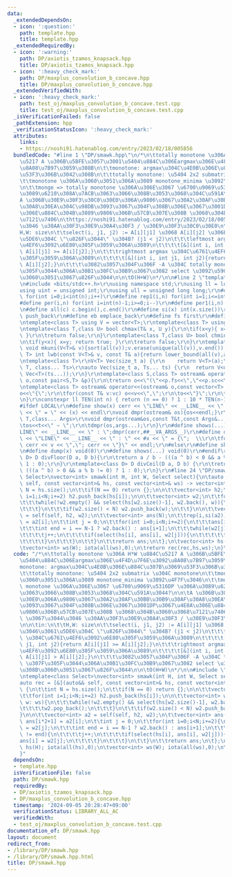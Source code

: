 ```yaml
---
data:
  _extendedDependsOn:
  - icon: ':question:'
    path: template.hpp
    title: template.hpp
  _extendedRequiredBy:
  - icon: ':warning:'
    path: DP/axiotis_tzamos_knapsack.hpp
    title: DP/axiotis_tzamos_knapsack.hpp
  - icon: ':heavy_check_mark:'
    path: DP/maxplus_convolution_b_concave.hpp
    title: DP/maxplus_convolution_b_concave.hpp
  _extendedVerifiedWith:
  - icon: ':heavy_check_mark:'
    path: test_oj/maxplus_convolution_b_concave.test.cpp
    title: test_oj/maxplus_convolution_b_concave.test.cpp
  _isVerificationFailed: false
  _pathExtension: hpp
  _verificationStatusIcon: ':heavy_check_mark:'
  attributes:
    links:
    - https://noshi91.hatenablog.com/entry/2023/02/18/005856
  bundledCode: "#line 1 \"DP/smawk.hpp\"\n/*\n\ttotally monotone \u306A H*W \u884C\
    \u5217 A \u306B\u5BFE\u3057\u3001\u5404\u884C\u306Eargmax\u306E\u4F4D\u7F6E\u3092\
    \u8A08\u7B97\u3059\u308B\n\t\tmonotone: argmax\u304C\u4E0B\u306E\u884C\u307B\u3069\
    \u53F3\u306B\u3042\u308B\n\t\ttotally monotone: \u5404 2x2 submatrix \u304C monotone\n\
    \t\tmonotone \u306A\u3060\u3051\u306A\u3089 monotone_minima \u3092\u4F7F\u3046\
    \n\t\tmonge => totally monotone \u306A\u306E\u3067 \u6700\u9069\u5316DP \u306A\
    \u3089\u6210\u308A\u7ACB\u3063\u3066\u308B\u3053\u3068\u304C\u591A\u3044?\n\n\t\
    A \u306B\u30E9\u30F3\u30C0\u30E0\u306A\u9806\u3067\u30A2\u30AF\u30BB\u30B9\u30AF\
    \u30A8\u30EA\u304C\u98DB\u3093\u3067\u304F\u308B\u306E\u3067\u3001DP\u3067\u4E0A\
    \u306E\u884C\u304B\u3089\u9806\u306B\u57CB\u307E\u308B \u3068\u304B\u3060\u3068\
    \u7121\u7406\n\thttps://noshi91.hatenablog.com/entry/2023/02/18/005856 \u3067\u3044\
    \u3046 \u30AA\u30F3\u30E9\u30A4\u30F3 / \u30E9\u30F3\u30C0\u30E0\n\n\tin:\n\t\t\
    H,W: size\n\t\tselect(i, j1, j2) := A[i][j1] \u3068 A[i][j2] \u306E\u3046\u3061\
    \u5DE6\u304C \"\u826F\u3044\" \u304B? (j1 < j2)\n\t\t\tleftmost argmax \u304C\u6761\
    \u4EF6\u3092\u6E80\u305F\u3059\u306A\u3089\n\t\t\t\t[&](int i, int j1, int j2){return\
    \ A[i][j1] >= A[i][j2];}\n\t\t\trightmost argmax \u304C\u6761\u4EF6\u3092\u6E80\
    \u305F\u3059\u306A\u3089\n\t\t\t\t[&](int i, int j1, int j2){return A[i][j1] >\
    \ A[i][j2];}\n\t\t\t\u3082\u3057\u304F\u306F -A \u304C totally monotone \u307F\
    \u305F\u3044\u306A\u30B1\u30FC\u30B9\u3067\u3082 select \u3092\u5909\u3048\u308B\
    \u3060\u3051\u3067\u826F\u3044\n\n\tO(H+W)\n*/\n\n#line 2 \"template.hpp\"\n\r\
    \n#include <bits/stdc++.h>\r\nusing namespace std;\r\nusing ll = long long;\r\n\
    using uint = unsigned int;\r\nusing ull = unsigned long long;\r\n#define rep(i,n)\
    \ for(int i=0;i<int(n);i++)\r\n#define rep1(i,n) for(int i=1;i<=int(n);i++)\r\n\
    #define per(i,n) for(int i=int(n)-1;i>=0;i--)\r\n#define per1(i,n) for(int i=int(n);i>0;i--)\r\
    \n#define all(c) c.begin(),c.end()\r\n#define si(x) int(x.size())\r\n#define pb\
    \ push_back\r\n#define eb emplace_back\r\n#define fs first\r\n#define sc second\r\
    \ntemplate<class T> using V = vector<T>;\r\ntemplate<class T> using VV = vector<vector<T>>;\r\
    \ntemplate<class T,class U> bool chmax(T& x, U y){\r\n\tif(x<y){ x=y; return true;\
    \ }\r\n\treturn false;\r\n}\r\ntemplate<class T,class U> bool chmin(T& x, U y){\r\
    \n\tif(y<x){ x=y; return true; }\r\n\treturn false;\r\n}\r\ntemplate<class T>\
    \ void mkuni(V<T>& v){sort(all(v));v.erase(unique(all(v)),v.end());}\r\ntemplate<class\
    \ T> int lwb(const V<T>& v, const T& a){return lower_bound(all(v),a) - v.begin();}\r\
    \ntemplate<class T>\r\nV<T> Vec(size_t a) {\r\n    return V<T>(a);\r\n}\r\ntemplate<class\
    \ T, class... Ts>\r\nauto Vec(size_t a, Ts... ts) {\r\n  return V<decltype(Vec<T>(ts...))>(a,\
    \ Vec<T>(ts...));\r\n}\r\ntemplate<class S,class T> ostream& operator<<(ostream&\
    \ o,const pair<S,T> &p){\r\n\treturn o<<\"(\"<<p.fs<<\",\"<<p.sc<<\")\";\r\n}\r\
    \ntemplate<class T> ostream& operator<<(ostream& o,const vector<T> &vc){\r\n\t\
    o<<\"{\";\r\n\tfor(const T& v:vc) o<<v<<\",\";\r\n\to<<\"}\";\r\n\treturn o;\r\
    \n}\r\nconstexpr ll TEN(int n) { return (n == 0) ? 1 : 10 * TEN(n-1); }\r\n\r\n\
    #ifdef LOCAL\r\n#define show(x) cerr << \"LINE\" << __LINE__ << \" : \" << #x\
    \ << \" = \" << (x) << endl\r\nvoid dmpr(ostream& os){os<<endl;}\r\ntemplate<class\
    \ T,class... Args>\r\nvoid dmpr(ostream&os,const T&t,const Args&... args){\r\n\
    \tos<<t<<\" ~ \";\r\n\tdmpr(os,args...);\r\n}\r\n#define shows(...) cerr << \"\
    LINE\" << __LINE__ << \" : \";dmpr(cerr,##__VA_ARGS__)\r\n#define dump(x) cerr\
    \ << \"LINE\" << __LINE__ << \" : \" << #x << \" = {\";  \\\r\n\tfor(auto v: x)\
    \ cerr << v << \",\"; cerr << \"}\" << endl;\r\n#else\r\n#define show(x) void(0)\r\
    \n#define dump(x) void(0)\r\n#define shows(...) void(0)\r\n#endif\r\n\r\ntemplate<class\
    \ D> D divFloor(D a, D b){\r\n\treturn a / b - (((a ^ b) < 0 && a % b != 0) ?\
    \ 1 : 0);\r\n}\r\ntemplate<class D> D divCeil(D a, D b) {\r\n\treturn a / b +\
    \ (((a ^ b) > 0 && a % b != 0) ? 1 : 0);\r\n}\r\n#line 24 \"DP/smawk.hpp\"\ntemplate<class\
    \ Select>\nvector<int> smawk(int H, int W, Select select){\n\tauto rec = [&](auto&&\
    \ self, const vector<int>& hs, const vector<int>& ws) -> vector<int> {\n\t\tint\
    \ N = hs.size();\n\t\tif(N == 0) return {};\n\n\t\tvector<int> h2;\n\t\tfor(int\
    \ i=1;i<N;i+=2) h2.push_back(hs[i]);\n\n\t\tvector<int> w2;\n\t\tfor(int w: ws){\n\
    \t\t\twhile(!w2.empty() && select(hs[w2.size()-1], w2.back(), w)){\n\t\t\t\tw2.pop_back();\n\
    \t\t\t}\n\t\t\tif(w2.size() < N) w2.push_back(w);\n\t\t}\n\n\t\tvector<int> a2\
    \ = self(self, h2, w2);\n\t\tvector<int> ans(N);\n\t\trep(i,si(a2)) ans[i*2+1]\
    \ = a2[i];\n\t\tint j = 0;\n\t\tfor(int i=0;i<N;i+=2){\n\t\t\tans[i] = w2[j];\n\
    \t\t\tint end = i == N-1 ? w2.back() : ans[i+1];\n\t\t\twhile(w2[j] != end){\n\
    \t\t\t\tj++;\n\t\t\t\tif(select(hs[i], ans[i], w2[j])){\n\t\t\t\t\tans[i] = w2[j];\n\
    \t\t\t\t}\n\t\t\t}\n\t\t}\n\t\treturn ans;\n\t};\n\tvector<int> hs(H); iota(all(hs),0);\n\
    \tvector<int> ws(W); iota(all(ws),0);\n\treturn rec(rec,hs,ws);\n}\n"
  code: "/*\n\ttotally monotone \u306A H*W \u884C\u5217 A \u306B\u5BFE\u3057\u3001\
    \u5404\u884C\u306Eargmax\u306E\u4F4D\u7F6E\u3092\u8A08\u7B97\u3059\u308B\n\t\t\
    monotone: argmax\u304C\u4E0B\u306E\u884C\u307B\u3069\u53F3\u306B\u3042\u308B\n\
    \t\ttotally monotone: \u5404 2x2 submatrix \u304C monotone\n\t\tmonotone \u306A\
    \u3060\u3051\u306A\u3089 monotone_minima \u3092\u4F7F\u3046\n\t\tmonge => totally\
    \ monotone \u306A\u306E\u3067 \u6700\u9069\u5316DP \u306A\u3089\u6210\u308A\u7ACB\
    \u3063\u3066\u308B\u3053\u3068\u304C\u591A\u3044?\n\n\tA \u306B\u30E9\u30F3\u30C0\
    \u30E0\u306A\u9806\u3067\u30A2\u30AF\u30BB\u30B9\u30AF\u30A8\u30EA\u304C\u98DB\
    \u3093\u3067\u304F\u308B\u306E\u3067\u3001DP\u3067\u4E0A\u306E\u884C\u304B\u3089\
    \u9806\u306B\u57CB\u307E\u308B \u3068\u304B\u3060\u3068\u7121\u7406\n\thttps://noshi91.hatenablog.com/entry/2023/02/18/005856\
    \ \u3067\u3044\u3046 \u30AA\u30F3\u30E9\u30A4\u30F3 / \u30E9\u30F3\u30C0\u30E0\
    \n\n\tin:\n\t\tH,W: size\n\t\tselect(i, j1, j2) := A[i][j1] \u3068 A[i][j2] \u306E\
    \u3046\u3061\u5DE6\u304C \"\u826F\u3044\" \u304B? (j1 < j2)\n\t\t\tleftmost argmax\
    \ \u304C\u6761\u4EF6\u3092\u6E80\u305F\u3059\u306A\u3089\n\t\t\t\t[&](int i, int\
    \ j1, int j2){return A[i][j1] >= A[i][j2];}\n\t\t\trightmost argmax \u304C\u6761\
    \u4EF6\u3092\u6E80\u305F\u3059\u306A\u3089\n\t\t\t\t[&](int i, int j1, int j2){return\
    \ A[i][j1] > A[i][j2];}\n\t\t\t\u3082\u3057\u304F\u306F -A \u304C totally monotone\
    \ \u307F\u305F\u3044\u306A\u30B1\u30FC\u30B9\u3067\u3082 select \u3092\u5909\u3048\
    \u308B\u3060\u3051\u3067\u826F\u3044\n\n\tO(H+W)\n*/\n\n#include \"template.hpp\"\
    \ntemplate<class Select>\nvector<int> smawk(int H, int W, Select select){\n\t\
    auto rec = [&](auto&& self, const vector<int>& hs, const vector<int>& ws) -> vector<int>\
    \ {\n\t\tint N = hs.size();\n\t\tif(N == 0) return {};\n\n\t\tvector<int> h2;\n\
    \t\tfor(int i=1;i<N;i+=2) h2.push_back(hs[i]);\n\n\t\tvector<int> w2;\n\t\tfor(int\
    \ w: ws){\n\t\t\twhile(!w2.empty() && select(hs[w2.size()-1], w2.back(), w)){\n\
    \t\t\t\tw2.pop_back();\n\t\t\t}\n\t\t\tif(w2.size() < N) w2.push_back(w);\n\t\t\
    }\n\n\t\tvector<int> a2 = self(self, h2, w2);\n\t\tvector<int> ans(N);\n\t\trep(i,si(a2))\
    \ ans[i*2+1] = a2[i];\n\t\tint j = 0;\n\t\tfor(int i=0;i<N;i+=2){\n\t\t\tans[i]\
    \ = w2[j];\n\t\t\tint end = i == N-1 ? w2.back() : ans[i+1];\n\t\t\twhile(w2[j]\
    \ != end){\n\t\t\t\tj++;\n\t\t\t\tif(select(hs[i], ans[i], w2[j])){\n\t\t\t\t\t\
    ans[i] = w2[j];\n\t\t\t\t}\n\t\t\t}\n\t\t}\n\t\treturn ans;\n\t};\n\tvector<int>\
    \ hs(H); iota(all(hs),0);\n\tvector<int> ws(W); iota(all(ws),0);\n\treturn rec(rec,hs,ws);\n\
    }"
  dependsOn:
  - template.hpp
  isVerificationFile: false
  path: DP/smawk.hpp
  requiredBy:
  - DP/axiotis_tzamos_knapsack.hpp
  - DP/maxplus_convolution_b_concave.hpp
  timestamp: '2024-09-05 20:28:47+09:00'
  verificationStatus: LIBRARY_ALL_AC
  verifiedWith:
  - test_oj/maxplus_convolution_b_concave.test.cpp
documentation_of: DP/smawk.hpp
layout: document
redirect_from:
- /library/DP/smawk.hpp
- /library/DP/smawk.hpp.html
title: DP/smawk.hpp
---
```

